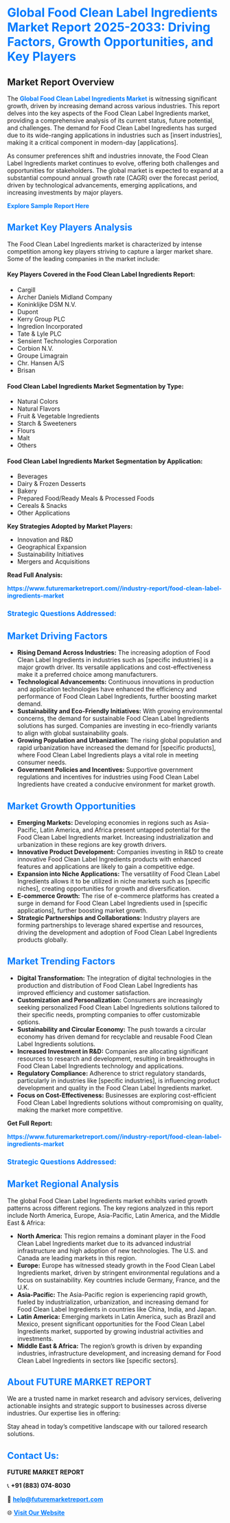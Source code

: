 <h1 style="color: #007BFF;">Global Food Clean Label Ingredients Market Report 2025-2033: Driving Factors, Growth Opportunities, and Key Players</h1>

<section id="overview">
<h2>Market Report Overview</h2>
<p>The <a href="https://www.futuremarketreport.com//industry-report/food-clean-label-ingredients-market" style="color: #007BFF; text-decoration: none;"><strong>Global Food Clean Label Ingredients Market</strong></a> is witnessing significant growth, driven by increasing demand across various industries. This report delves into the key aspects of the Food Clean Label Ingredients market, providing a comprehensive analysis of its current status, future potential, and challenges. The demand for Food Clean Label Ingredients has surged due to its wide-ranging applications in industries such as [insert industries], making it a critical component in modern-day [applications].</p>
<p>As consumer preferences shift and industries innovate, the Food Clean Label Ingredients market continues to evolve, offering both challenges and opportunities for stakeholders. The global market is expected to expand at a substantial compound annual growth rate (CAGR) over the forecast period, driven by technological advancements, emerging applications, and increasing investments by major players.</p>
</section>

<section id="overview">
<p><a href="https://www.futuremarketreport.com//request-sample/reportId=87836" style="color: #007BFF; text-decoration: none;"><strong>Explore Sample Report Here</strong></a></p>
</section>

<section id="key-players">
<h2 style="color: #007BFF;">Market Key Players Analysis</h2>
<p>The Food Clean Label Ingredients market is characterized by intense competition among key players striving to capture a larger market share. Some of the leading companies in the market include:</p>
<h4>Key Players Covered in the Food Clean Label Ingredients Report:</h4>
<ul><li>Cargill</li><li>Archer Daniels Midland Company</li><li>Koninklijke DSM N.V.</li><li>Dupont</li><li>Kerry Group PLC</li><li>Ingredion Incorporated</li><li>Tate &amp; Lyle PLC</li><li>Sensient Technologies Corporation</li><li>Corbion N.V.</li><li>Groupe Limagrain</li><li>Chr. Hansen A/S</li><li>Brisan</li></ul>
<h4>Food Clean Label Ingredients Market Segmentation by Type:</h4>
<ul><li>Natural Colors</li><li>Natural Flavors</li><li>Fruit &amp; Vegetable Ingredients</li><li>Starch &amp; Sweeteners</li><li>Flours</li><li>Malt</li><li>Others</li></ul>

<h4>Food Clean Label Ingredients Market Segmentation by Application:</h4>
<ul><li>Beverages</li><li>Dairy &amp; Frozen Desserts</li><li>Bakery</li><li>Prepared Food/Ready Meals &amp; Processed Foods</li><li>Cereals &amp; Snacks</li><li>Other Applications</li></ul>
<p><strong>Key Strategies Adopted by Market Players:</strong></p>
<ul>
<li>Innovation and R&D</li>
<li>Geographical Expansion</li>
<li>Sustainability Initiatives</li>
<li>Mergers and Acquisitions</li>
</ul>
</section>

<section>
<p><strong>Read Full Analysis: </strong></p><a href="https://www.futuremarketreport.com//industry-report/food-clean-label-ingredients-market" style="color: #007BFF; text-decoration: none;"><strong>https://www.futuremarketreport.com//industry-report/food-clean-label-ingredients-market</strong></a>
<h3 style="color: #007BFF;">Strategic Questions Addressed:</h3>
</section>

<section id="driving-factors">
<h2 style="color: #007BFF;">Market Driving Factors</h2>
<ul>
<li><strong>Rising Demand Across Industries:</strong> The increasing adoption of Food Clean Label Ingredients in industries such as [specific industries] is a major growth driver. Its versatile applications and cost-effectiveness make it a preferred choice among manufacturers.</li>
<li><strong>Technological Advancements:</strong> Continuous innovations in production and application technologies have enhanced the efficiency and performance of Food Clean Label Ingredients, further boosting market demand.</li>
<li><strong>Sustainability and Eco-Friendly Initiatives:</strong> With growing environmental concerns, the demand for sustainable Food Clean Label Ingredients solutions has surged. Companies are investing in eco-friendly variants to align with global sustainability goals.</li>
<li><strong>Growing Population and Urbanization:</strong> The rising global population and rapid urbanization have increased the demand for [specific products], where Food Clean Label Ingredients plays a vital role in meeting consumer needs.</li>
<li><strong>Government Policies and Incentives:</strong> Supportive government regulations and incentives for industries using Food Clean Label Ingredients have created a conducive environment for market growth.</li>
</ul>
</section>

<section id="growth-opportunities">
<h2 style="color: #007BFF;">Market Growth Opportunities</h2>
<ul>
<li><strong>Emerging Markets:</strong> Developing economies in regions such as Asia-Pacific, Latin America, and Africa present untapped potential for the Food Clean Label Ingredients market. Increasing industrialization and urbanization in these regions are key growth drivers.</li>
<li><strong>Innovative Product Development:</strong> Companies investing in R&D to create innovative Food Clean Label Ingredients products with enhanced features and applications are likely to gain a competitive edge.</li>
<li><strong>Expansion into Niche Applications:</strong> The versatility of Food Clean Label Ingredients allows it to be utilized in niche markets such as [specific niches], creating opportunities for growth and diversification.</li>
<li><strong>E-commerce Growth:</strong> The rise of e-commerce platforms has created a surge in demand for Food Clean Label Ingredients used in [specific applications], further boosting market growth.</li>
<li><strong>Strategic Partnerships and Collaborations:</strong> Industry players are forming partnerships to leverage shared expertise and resources, driving the development and adoption of Food Clean Label Ingredients products globally.</li>
</ul>
</section>

<section id="trending-factors">
<h2 style="color: #007BFF;">Market Trending Factors</h2>
<ul>
<li><strong>Digital Transformation:</strong> The integration of digital technologies in the production and distribution of Food Clean Label Ingredients has improved efficiency and customer satisfaction.</li>
<li><strong>Customization and Personalization:</strong> Consumers are increasingly seeking personalized Food Clean Label Ingredients solutions tailored to their specific needs, prompting companies to offer customizable options.</li>
<li><strong>Sustainability and Circular Economy:</strong> The push towards a circular economy has driven demand for recyclable and reusable Food Clean Label Ingredients solutions.</li>
<li><strong>Increased Investment in R&D:</strong> Companies are allocating significant resources to research and development, resulting in breakthroughs in Food Clean Label Ingredients technology and applications.</li>
<li><strong>Regulatory Compliance:</strong> Adherence to strict regulatory standards, particularly in industries like [specific industries], is influencing product development and quality in the Food Clean Label Ingredients market.</li>
<li><strong>Focus on Cost-Effectiveness:</strong> Businesses are exploring cost-efficient Food Clean Label Ingredients solutions without compromising on quality, making the market more competitive.</li>
</ul>
</section>

<section>
<p><strong>Get Full Report: </strong></p><a href="https://www.futuremarketreport.com//industry-report/food-clean-label-ingredients-market" style="color: #007BFF; text-decoration: none;"><strong>https://www.futuremarketreport.com//industry-report/food-clean-label-ingredients-market</strong></a>
<h3 style="color: #007BFF;">Strategic Questions Addressed:</h3>
</section>


<section id="regional-analysis">
<h2 style="color: #007BFF;">Market Regional Analysis</h2>
<p>The global Food Clean Label Ingredients market exhibits varied growth patterns across different regions. The key regions analyzed in this report include North America, Europe, Asia-Pacific, Latin America, and the Middle East & Africa:</p>
<ul>
<li><strong>North America:</strong> This region remains a dominant player in the Food Clean Label Ingredients market due to its advanced industrial infrastructure and high adoption of new technologies. The U.S. and Canada are leading markets in this region.</li>
<li><strong>Europe:</strong> Europe has witnessed steady growth in the Food Clean Label Ingredients market, driven by stringent environmental regulations and a focus on sustainability. Key countries include Germany, France, and the U.K.</li>
<li><strong>Asia-Pacific:</strong> The Asia-Pacific region is experiencing rapid growth, fueled by industrialization, urbanization, and increasing demand for Food Clean Label Ingredients in countries like China, India, and Japan.</li>
<li><strong>Latin America:</strong> Emerging markets in Latin America, such as Brazil and Mexico, present significant opportunities for the Food Clean Label Ingredients market, supported by growing industrial activities and investments.</li>
<li><strong>Middle East & Africa:</strong> The region’s growth is driven by expanding industries, infrastructure development, and increasing demand for Food Clean Label Ingredients in sectors like [specific sectors].</li>
</ul>
</section>

<footer>
<h2 style="color: #007BFF;">About FUTURE MARKET REPORT</h2>
<p>We are a trusted name in market research and advisory services, delivering actionable insights and strategic support to businesses across diverse industries. Our expertise lies in offering:</p>

<p>Stay ahead in today’s competitive landscape with our tailored research solutions.</p>

<h2 style="color: #007BFF;">Contact Us:</h2>
<p><strong>FUTURE MARKET REPORT</strong></p>
<p>📞 <strong>+91 (883) 074-8030</strong></p>
<p>📧 <strong><a href="mailto:help@futuremarketreport.com" style="color: #007BFF;">help@futuremarketreport.com</a></strong></p>
<p>🌐 <strong><a href="https://www.futuremarketreport.com/" style="color: #007BFF;">Visit Our Website</a></strong></p>
</footer>